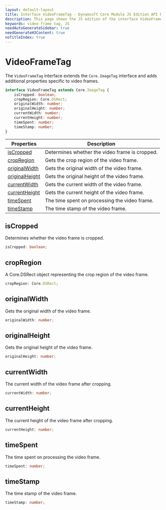 ```yaml
---
layout: default-layout
title: Interface VideoFrameTag - Dynamsoft Core Module JS Edition API Reference
description: This page shows the JS edition of the interface VideoFrameTag in Dynamsoft Core Module.
keywords: video frame tag, JS
needAutoGenerateSidebar: true
needGenerateH3Content: true
noTitleIndex: true
---
```


# VideoFrameTag

The `VideoFrameTag` interface extends the `Core.ImageTag` interface and adds additional properties specific to video frames.

```typescript
interface VideoFrameTag extends Core.ImageTag {
    isCropped: boolean;
    cropRegion: Core.DSRect;
    originalWidth: number; 
    originalHeight: number; 
    currentWidth: number; 
    currentHeight: number;
    timeSpent: number; 
    timeStamp: number; 
}
```

| Properties               | Description |
|----------------------|-------------|
| [isCropped](#iscropped) | Determines whether the video frame is cropped. |
| [cropRegion](#cropregion) | Gets the crop region of the video frame. |
| [originalWidth](#originalwidth) | Gets the original width of the video frame. |
| [originalHeight](#originalheight) | Gets the original height of the video frame. |
| [currentWidth](#currentwidth) | Gets the current width of the video frame. |
| [currentHeight](#currentheight) | Gets the current height of the video frame. |
| [timeSpent](#timespent) | The time spent on processing the video frame. |
| [timeStamp](#timestamp) | The time stamp of the video frame.  |

## isCropped

Determines whether the video frame is cropped.

```typescript
isCropped: boolean;
```

## cropRegion

A Core.DSRect object representing the crop region of the video frame.

```typescript
cropRegion: Core.DSRect;
```

## originalWidth

Gets the original width of the video frame.

```typescript
originalWidth: number;
```

## originalHeight

Gets the original height of the video frame.

```typescript
originalHeight: number;
```

## currentWidth

The current width of the video frame after cropping.

```typescript
currentWidth: number;
```

## currentHeight

The current height of the video frame after cropping.

```typescript
currentHeight: number;
```

## timeSpent

The time spent on processing the video frame.

```typescript
timeSpent: number;
```

## timeStamp

The time stamp of the video frame.

```typescript
timeStamp: number;
```